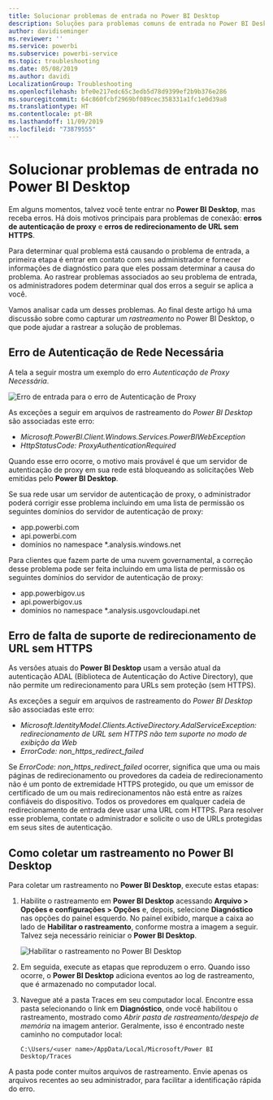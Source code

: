 ```yaml
---
title: Solucionar problemas de entrada no Power BI Desktop
description: Soluções para problemas comuns de entrada no Power BI Desktop
author: davidiseminger
ms.reviewer: ''
ms.service: powerbi
ms.subservice: powerbi-service
ms.topic: troubleshooting
ms.date: 05/08/2019
ms.author: davidi
LocalizationGroup: Troubleshooting
ms.openlocfilehash: bfe0e217edc65c3edb5d78d9399ef2b9b376e286
ms.sourcegitcommit: 64c860fcbf2969bf089cec358331a1fc1e0d39a8
ms.translationtype: HT
ms.contentlocale: pt-BR
ms.lasthandoff: 11/09/2019
ms.locfileid: "73879555"
---
```

# <a name="troubleshooting-sign-in-for-power-bi-desktop"></a>Solucionar problemas de entrada no Power BI Desktop
Em alguns momentos, talvez você tente entrar no **Power BI Desktop**, mas receba erros. Há dois motivos principais para problemas de conexão: **erros de autenticação de proxy** e **erros de redirecionamento de URL sem HTTPS**. 

Para determinar qual problema está causando o problema de entrada, a primeira etapa é entrar em contato com seu administrador e fornecer informações de diagnóstico para que eles possam determinar a causa do problema. Ao rastrear problemas associados ao seu problema de entrada, os administradores podem determinar qual dos erros a seguir se aplica a você. 

Vamos analisar cada um desses problemas. Ao final deste artigo há uma discussão sobre como capturar um *rastreamento* no Power BI Desktop, o que pode ajudar a rastrear a solução de problemas.


## <a name="proxy-authentication-required-error"></a>Erro de Autenticação de Rede Necessária

A tela a seguir mostra um exemplo do erro *Autenticação de Proxy Necessária*.

![Erro de entrada para o erro de Autenticação de Proxy](media/desktop-troubleshooting-sign-in/desktop-tshoot-sign-in_01.png)

As exceções a seguir em arquivos de rastreamento do *Power BI Desktop* são associadas este erro:

* *Microsoft.PowerBI.Client.Windows.Services.PowerBIWebException*
* *HttpStatusCode: ProxyAuthenticationRequired*

Quando esse erro ocorre, o motivo mais provável é que um servidor de autenticação de proxy em sua rede está bloqueando as solicitações Web emitidas pelo **Power BI Desktop**. 

Se sua rede usar um servidor de autenticação de proxy, o administrador poderá corrigir esse problema incluindo em uma lista de permissão os seguintes domínios do servidor de autenticação de proxy:

* app.powerbi.com
* api.powerbi.com
* domínios no namespace *.analysis.windows.net

Para clientes que fazem parte de uma nuvem governamental, a correção desse problema pode ser feita incluindo em uma lista de permissão os seguintes domínios do servidor de autenticação de proxy:

* app.powerbigov.us
* api.powerbigov.us
* domínios no namespace *.analysis.usgovcloudapi.net

## <a name="non-https-url-redirect-not-supported-error"></a>Erro de falta de suporte de redirecionamento de URL sem HTTPS

As versões atuais do **Power BI Desktop** usam a versão atual da autenticação ADAL (Biblioteca de Autenticação do Active Directory), que não permite um redirecionamento para URLs sem proteção (sem HTTPS). 

As exceções a seguir em arquivos de rastreamento do *Power BI Desktop* são associadas este erro:

* *Microsoft.IdentityModel.Clients.ActiveDirectory.AdalServiceException: redirecionamento de URL sem HTTPS não tem suporte no modo de exibição da Web*
* *ErrorCode: non_https_redirect_failed*

Se *ErrorCode: non_https_redirect_failed* ocorrer, significa que uma ou mais páginas de redirecionamento ou provedores da cadeia de redirecionamento não é um ponto de extremidade HTTPS protegido, ou que um emissor de certificado de um ou mais redirecionamentos não está entre as raízes confiáveis do dispositivo. Todos os provedores em qualquer cadeia de redirecionamento de entrada deve usar uma URL com HTTPS. Para resolver esse problema, contate o administrador e solicite o uso de URLs protegidas em seus sites de autenticação. 

## <a name="how-to-collect-a-trace-in-power-bi-desktop"></a>Como coletar um rastreamento no Power BI Desktop

Para coletar um rastreamento no **Power BI Desktop**, execute estas etapas:

1. Habilite o rastreamento em **Power BI Desktop** acessando **Arquivo > Opções e configurações > Opções** e, depois, selecione **Diagnóstico** nas opções do painel esquerdo. No painel exibido, marque a caixa ao lado de **Habilitar o rastreamento**, conforme mostra a imagem a seguir. Talvez seja necessário reiniciar o **Power BI Desktop**.
   
   ![Habilitar o rastreamento no Power BI Desktop](media/desktop-troubleshooting-sign-in/desktop-tshoot-sign-in_02.png)

2. Em seguida, execute as etapas que reproduzem o erro. Quando isso ocorre, o **Power BI Desktop** adiciona eventos ao log de rastreamento, que é armazenado no computador local.

3. Navegue até a pasta Traces em seu computador local. Encontre essa pasta selecionando o link em **Diagnóstico**, onde você habilitou o rastreamento, mostrado como *Abrir pasta de rastreamento/despejo de memória* na imagem anterior. Geralmente, isso é encontrado neste caminho no computador local:

    `C:\Users/<user name>/AppData/Local/Microsoft/Power BI Desktop/Traces`

A pasta pode conter muitos arquivos de rastreamento. Envie apenas os arquivos recentes ao seu administrador, para facilitar a identificação rápida do erro. 


